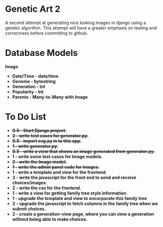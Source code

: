 # Genetic Art 2
A second attempt at generating nice looking images in django using a genetic algorithm. This attempt will have a greater emphasis on testing and correctness before committing to github.

# Database Models

<b>Image<b>
 - Date/Time - date/time
 - Genome - bytestring
 - Generation - Int
 - Popularity - Int
 - Parents - Many-to-Many with Image

# To Do List

- <strike>0.5 - Start Django project.</strike>
- <strike>2 - write test cases for generator.py.</strike>
- <strike>0.5 - import svg.py in to this app.</strike>
- <strike>1 - write generator.py.</strike>
- <strike>0.5 - write a view that shows an image generated from generator.py.</strike>
- 1 - write some test cases for Image models.
- <strike>2 - write the Image model.</strike>
- <strike>1 - write the admin panel code for Images.</strike>
- 1 - write a template and view for the frontend.
- 3 - write the javascript for the front end to send and receive choices/images.
- 2 - write the css for the frontend.
- 1 - write a view for getting family tree style information.
- 1 - upgrade the template and view to encorporate this family tree
- 2 - upgrade the javascript to fetch columns in the family tree when we submit choices.
- 2 - create a generation-view page, where you can view a generation without being able to make choices.
